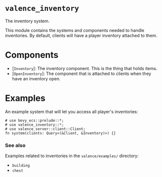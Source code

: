 # `valence_inventory`

The inventory system.

This module contains the systems and components needed to handle
inventories. By default, clients will have a player inventory attached to
them.

# Components

- [`Inventory`]: The inventory component. This is the thing that holds
  items.
- [`OpenInventory`]: The component that is attached to clients when they
  have an inventory open.

# Examples

An example system that will let you access all player's inventories:

```
# use bevy_ecs::prelude::*;
# use valence_inventory::*;
# use valence_server::client::Client;
fn system(clients: Query<(&Client, &Inventory)>) {}
```

### See also

Examples related to inventories in the `valence/examples/` directory:
- `building`
- `chest`
